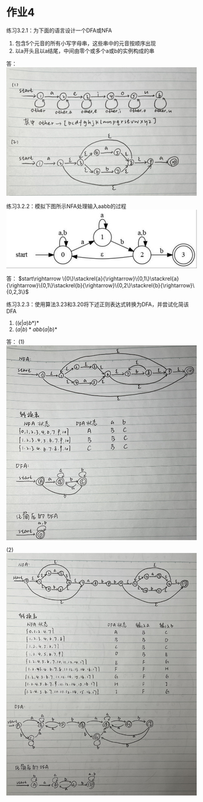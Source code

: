 # 作业4

练习3.2.1：为下面的语言设计一个DFA或NFA
1) 包含5个元音的所有小写字母串，这些串中的元音按顺序出现
2) 以a开头且以a结尾，中间由零个或多个a或b的实例构成的串

答：
![assembly-hm4-1](assets/assembly-hm4-1.jpg)



练习3.2.2：模拟下图所示NFA处理输入aabb的过程
![assembly-hm4-2](assets/assembly-hm4-2.png)

答：
$start\rightarrow \{0\}\stackrel{a}{\rightarrow}\{0,1\}\stackrel{a}{\rightarrow}\{0,1\}\stackrel{b}{\rightarrow}\{0,2\}\stackrel{b}{\rightarrow}\{0,2,3\}$

练习3.2.3：使用算法3.23和3.20将下述正则表达式转换为DFA，并尝试化简该DFA
1) $((\epsilon|a)b*) *$
2) $(a | b)*abb(a | b)*$

答：
(1)
![assembly-hm4-3](assets/assembly-hm4-3.jpg)

(2)
![assembly-hm4-4](assets/assembly-hm4-4.jpg)
